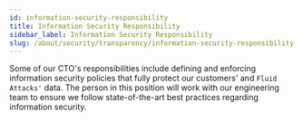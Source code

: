 ```yaml
---
id: information-security-responsibility
title: Information Security Responsibility
sidebar_label: Information Security Responsibility
slug: /about/security/transparency/information-security-responsibility
---
```


Some of our CTO's responsibilities
include defining and enforcing information security policies
that fully protect our customers' and `Fluid Attacks'` data.
The person in this position will work
with our engineering team
to ensure we follow state-of-the-art best practices
regarding information security.
